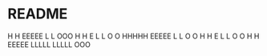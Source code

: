 # README

 H   H  EEEEE  L      L       OOO
 H   H  E      L      L      O   O
 HHHHH  EEEEE  L      L      O   O
 H   H  E      L      L      O   O
 H   H  EEEEE  LLLLL  LLLLL   OOO



